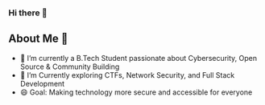 ### Hi there 👋

<!--
**CoderZ865/CoderZ865** is a ✨ _special_ ✨ repository because its `README.md` (this file) appears on your GitHub profile.

Here are some ideas to get you started:

- 🔭 I’m currently working on ...
- 🌱 I’m currently learning ...
- 👯 I’m looking to collaborate on ...
- 🤔 I’m looking for help with ...
- 💬 Ask me about ...
- 📫 How to reach me: ...
- 😄 Pronouns: ...
- ⚡ Fun fact: ...
-->

## About Me 💫

- 🔭 I’m currently a B.Tech Student passionate about Cybersecurity, Open Source & Community Building
- 🌱 I’m Currently exploring CTFs, Network Security, and Full Stack Development
- 😄 Goal: Making technology more secure and accessible for everyone



